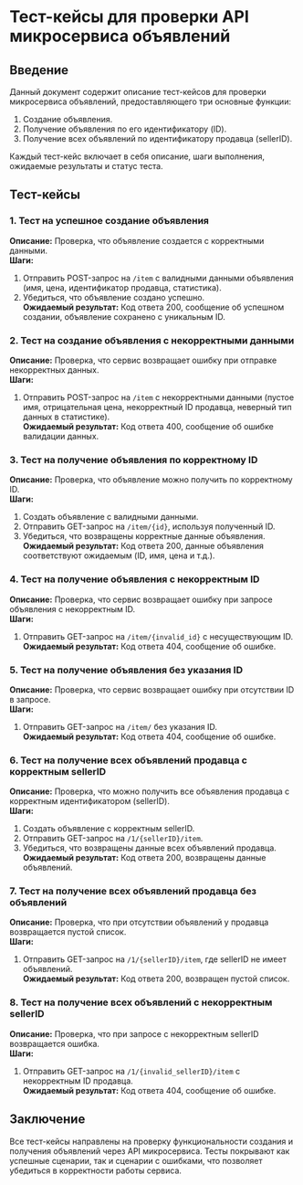 # Тест-кейсы для проверки API микросервиса объявлений

## Введение
Данный документ содержит описание тест-кейсов для проверки микросервиса объявлений, предоставляющего три основные функции:
1. Создание объявления.
2. Получение объявления по его идентификатору (ID).
3. Получение всех объявлений по идентификатору продавца (sellerID).

Каждый тест-кейс включает в себя описание, шаги выполнения, ожидаемые результаты и статус теста.

## Тест-кейсы

### 1. Тест на успешное создание объявления
**Описание:** Проверка, что объявление создается с корректными данными.  
**Шаги:**
1. Отправить POST-запрос на `/item` с валидными данными объявления (имя, цена, идентификатор продавца, статистика).
2. Убедиться, что объявление создано успешно.  
**Ожидаемый результат:** Код ответа 200, сообщение об успешном создании, объявление сохранено с уникальным ID.

### 2. Тест на создание объявления с некорректными данными
**Описание:** Проверка, что сервис возвращает ошибку при отправке некорректных данных.  
**Шаги:**
1. Отправить POST-запрос на `/item` с некорректными данными (пустое имя, отрицательная цена, некорректный ID продавца, неверный тип данных в статистике).  
**Ожидаемый результат:** Код ответа 400, сообщение об ошибке валидации данных.

### 3. Тест на получение объявления по корректному ID
**Описание:** Проверка, что объявление можно получить по корректному ID.  
**Шаги:**
1. Создать объявление с валидными данными.
2. Отправить GET-запрос на `/item/{id}`, используя полученный ID.
3. Убедиться, что возвращены корректные данные объявления.  
**Ожидаемый результат:** Код ответа 200, данные объявления соответствуют ожидаемым (ID, имя, цена и т.д.).

### 4. Тест на получение объявления с некорректным ID
**Описание:** Проверка, что сервис возвращает ошибку при запросе объявления с некорректным ID.  
**Шаги:**
1. Отправить GET-запрос на `/item/{invalid_id}` с несуществующим ID.  
**Ожидаемый результат:** Код ответа 404, сообщение об ошибке.

### 5. Тест на получение объявления без указания ID
**Описание:** Проверка, что сервис возвращает ошибку при отсутствии ID в запросе.  
**Шаги:**
1. Отправить GET-запрос на `/item/` без указания ID.  
**Ожидаемый результат:** Код ответа 404, сообщение об ошибке.

### 6. Тест на получение всех объявлений продавца с корректным sellerID
**Описание:** Проверка, что можно получить все объявления продавца с корректным идентификатором (sellerID).  
**Шаги:**
1. Создать объявление с корректным sellerID.
2. Отправить GET-запрос на `/1/{sellerID}/item`.
3. Убедиться, что возвращены данные всех объявлений продавца.  
**Ожидаемый результат:** Код ответа 200, возвращены данные объявлений.

### 7. Тест на получение всех объявлений продавца без объявлений
**Описание:** Проверка, что при отсутствии объявлений у продавца возвращается пустой список.  
**Шаги:**
1. Отправить GET-запрос на `/1/{sellerID}/item`, где sellerID не имеет объявлений.  
**Ожидаемый результат:** Код ответа 200, возвращен пустой список.

### 8. Тест на получение всех объявлений с некорректным sellerID
**Описание:** Проверка, что при запросе с некорректным sellerID возвращается ошибка.  
**Шаги:**
1. Отправить GET-запрос на `/1/{invalid_sellerID}/item` с некорректным ID продавца.  
**Ожидаемый результат:** Код ответа 404, сообщение об ошибке.

## Заключение
Все тест-кейсы направлены на проверку функциональности создания и получения объявлений через API микросервиса. Тесты покрывают как успешные сценарии, так и сценарии с ошибками, что позволяет убедиться в корректности работы сервиса.
